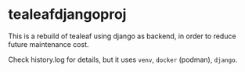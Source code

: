 # tealeafdjangoproj

This is a rebuild of tealeaf using django as backend, in order to reduce future maintenance cost.

Check history.log for details, but it uses `venv`, `docker` (podman), `django`.
